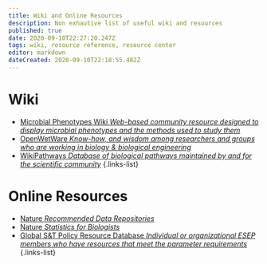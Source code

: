 ```yaml
---
title: Wiki and Online Resources
description: Non exhautive list of useful wiki and resources
published: true
date: 2020-09-10T22:27:20.247Z
tags: wiki, resource reference, resource center
editor: markdown
dateCreated: 2020-09-10T22:18:55.482Z
---
```


# Wiki 

- [Microbial Phenotypes Wiki *Web-based community resource designed to display microbial phenotypes and the methods used to study them*](https://microbialphenotypes.org/wiki/index.php?title=Main_Page)
- [OpenWetWare *Know-how, and wisdom among researchers and groups who are working in biology & biological engineering*](https://openwetware.org/wiki/Main_Page)
- [WikiPathways *Database of biological pathways maintained by and for the scientific community*](https://www.wikipathways.org/index.php/WikiPathways)
{.links-list}

# Online Resources

- [Nature *Recommended Data Repositories*](https://www.nature.com/sdata/policies/repositories)
- [Nature *Statistics for Biologists*](https://www.nature.com/collections/qghhqm/pointsofsignificance)
- [Global S&T Policy Resource Database *Individual or organizational ESEP members who have resources that meet the parameter requirements*](http://science-engage.org/database.html)
{.links-list}


